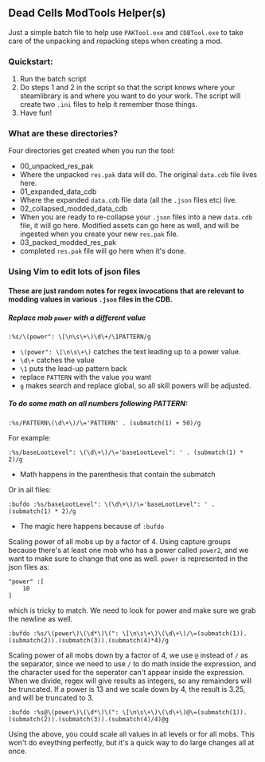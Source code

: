 ## Dead Cells ModTools Helper(s)

Just a simple batch file to help use `PAKTool.exe` and `CDBTool.exe` to take care of the unpacking and repacking steps when creating a mod.

### Quickstart:
1) Run the batch script
2) Do steps 1 and 2 in the script so that the script knows where your steamlibrary is and where you want to do your work. The script will create two `.ini` files to help it remember those things.
3) Have fun!

### What are these directories?
Four directories get created when you run the tool:
- 00_unpacked_res_pak
 - Where the unpacked `res.pak` data will do. The original `data.cdb` file lives here.
- 01_expanded_data_cdb
 - Where the expanded `data.cdb` file data (all the `.json` files etc) live.
- 02_collapsed_modded_data_cdb
 - When you are ready to re-collapse your `.json` files into a new `data.cdb` file, it will go here. Modified assets can go here as well, and will be ingested when you create your new `res.pak` file.
- 03_packed_modded_res_pak 
 - completed `res.pak` file will go here when it's done.

### Using Vim to edit lots of json files

#### These are just random notes for regex invocations that are relevant to modding values in various `.json` files in the CDB.

##### Replace mob `power` with a different value
`:%s/\(power": \[\n\s\+\)\d\+/\1PATTERN/g`

- `\(power": \[\n\s\+\)` catches the text leading up to a power value.
- `\d\+` catches the value
- `\1` puts the lead-up pattern back
- replace `PATTERN` with the value you want
- `g` makes search and replace global, so all skill powers will be adjusted.

##### To do some math on all numbers following PATTERN:
`:%s/PATTERN\(\d\+\)/\='PATTERN' . (submatch(1) + 50)/g`

For example:

`:%s/baseLootLevel": \(\d\+\)/\='baseLootLevel": ' . (submatch(1) * 2)/g`
- Math happens in the parenthesis that contain the submatch

Or in all files:

`:bufdo :%s/baseLootLevel": \(\d\+\)/\='baseLootLevel": ' . (submatch(1) * 2)/g`
- The magic here happens because of `:bufdo`

Scaling power of all mobs up by a factor of 4. Using capture groups because there's at least one mob who has a power called `power2`, and we want to make sure to change that one as well. `power` is represented in the json files as:

```
"power" :[
    10
]
```

which is tricky to match. We need to look for power and make sure we grab the newline as well.

`:bufdo :%s/\(power\)\(\d*\)\(": \[\n\s\+\)\(\d\+\)/\=(submatch(1)).(submatch(2)).(submatch(3)).(submatch(4)*4)/g`

Scaling power of all mobs down by a factor of 4, we use `@` instead of `/` as the separator, since we need to use `/` to do math inside the expression, and the character used for the seperator can't appear inside the expression. When we divide, regex will give results as integers, so any remainders will be truncated. If a power is 13 and we scale down by 4, the result is 3.25, and will be truncated to 3.

`:bufdo :%s@\(power\)\(\d*\)\(": \[\n\s\+\)\(\d\+\)@\=(submatch(1)).(submatch(2)).(submatch(3)).(submatch(4)/4)@g`

Using the above, you could scale all values in all levels or for all mobs. This won't do eveything perfectly, but it's a quick way to do large changes all at once.

